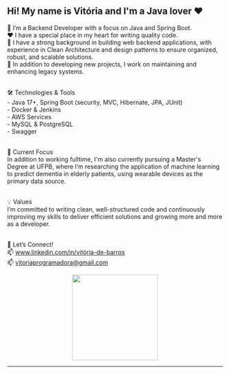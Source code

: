 ## Hi! My name is Vitória and I'm a Java lover ❤️

<!--
**vitoriaacarvalho/vitoriaacarvalho** is a ✨ _special_ ✨ repository because its `README.md` (this file) appears on your GitHub profile.

Here are some ideas to get you started:

- 🔭 I’m currently working on ...
- 🌱 I’m currently learning ...
- 👯 I’m looking to collaborate on ...
- 🤔 I’m looking for help with ...
- 💬 Ask me about ...
- 📫 How to reach me: ...
- 😄 Pronouns: ...

-->
🔹 I’m a Backend Developer with a focus on Java and Spring Boot.
<br>❤️ I have a special place in my heart for writing quality code. 
<br>🔹 I have a strong background in building web backend applications, with experience in Clean Architecture and design patterns to ensure organized, robust, and scalable solutions.
<br>🔹 In addition to developing new projects, I work on maintaining and enhancing legacy systems.

<br>🛠️ Technologies & Tools
<br> - Java 17+, Spring Boot (security, MVC, Hibernate, JPA, JUnit)
<br> - Docker & Jenkins
<br> - AWS Services
<br> - MySQL & PostgreSQL
<br> - Swagger

<br>🌱 Current Focus
<br>In addition to working fulltime, I'm also currently pursuing a Master's Degree at UFPB, where I’m researching the application of machine learning to predict dementia in elderly patients, using wearable devices as the primary data source.

<br>💡 Values
<br>I’m committed to writing clean, well-structured code and continuously improving my skills to deliver efficient solutions and growing more and more as a developer.

<br>🤝 Let’s Connect!
<br>📫 www.linkedin.com/in/vitória-de-barros
<br>📫 vitoriaprogramadora@gmail.com

<div align="center">
  <a href="https://github.com/vitoriaacarvalho">
  <img height="200em" src="https://github-readme-stats.vercel.app/api/top-langs/?username=vitoriaacarvalho&layout=compact&langs_count=7&theme=dracula"/>
</div>

</div>    
<hr>
